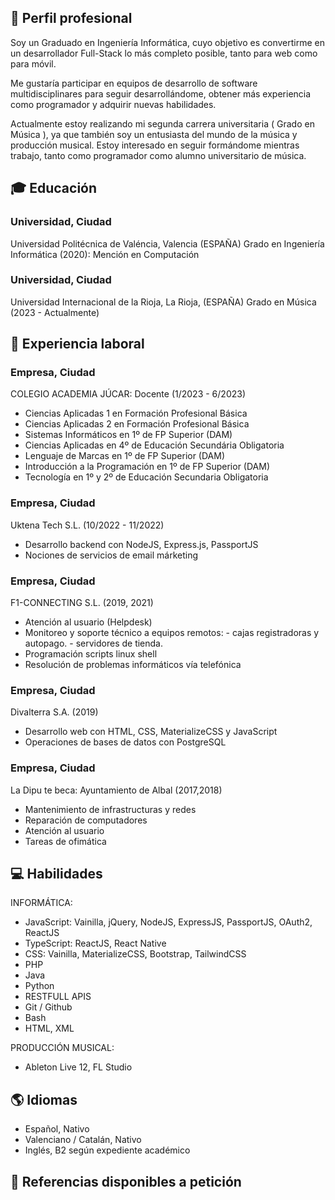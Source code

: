 ## 💼 Perfil profesional
Soy un Graduado en Ingeniería Informática, cuyo objetivo es convertirme en un desarrollador Full-Stack lo más completo posible, tanto para web como para móvil. 

Me gustaría participar en equipos de desarrollo de software multidisciplinares para seguir desarrollándome, obtener más experiencia como programador y adquirir nuevas habilidades.

Actualmente estoy realizando mi segunda carrera universitaria ( Grado en Música ), ya que también soy un entusiasta del mundo de la música y producción musical. 
Estoy interesado en seguir formándome mientras trabajo, tanto como programador como alumno universitario de música.

## 🎓 Educación

### Universidad, Ciudad
Universidad Politécnica de Valéncia, Valencia (ESPAÑA)
Grado en Ingeniería Informática (2020): Mención en Computación

### Universidad, Ciudad
Universidad Internacional de la Rioja, La Rioja, (ESPAÑA) 
Grado en Música (2023 - Actualmente)

## 💼 Experiencia laboral

### Empresa, Ciudad
COLEGIO ACADEMIA JÚCAR: Docente (1/2023 - 6/2023)
- Ciencias Aplicadas 1 en Formación Profesional Básica 
- Ciencias Aplicadas 2 en Formación Profesional Básica 
- Sistemas Informáticos en 1º de FP Superior (DAM)
- Ciencias Aplicadas en 4º de Educación Secundária Obligatoria
- Lenguaje de Marcas en 1º de FP Superior (DAM)
- Introducción a la Programación en 1º de FP Superior (DAM)
- Tecnología en 1º y 2º de Educación Secundaria Obligatoria

### Empresa, Ciudad
Uktena Tech S.L. (10/2022 - 11/2022)
- Desarrollo backend con NodeJS, Express.js, PassportJS
- Nociones de servicios de email márketing

### Empresa, Ciudad
F1-CONNECTING S.L. (2019, 2021)
- Atención al usuario (Helpdesk)
- Monitoreo y soporte técnico a equipos remotos:
            - cajas registradoras y autopago. 
            - servidores de tienda.
- Programación scripts linux shell
- Resolución de problemas informáticos vía telefónica

### Empresa, Ciudad
Divalterra S.A. (2019)
- Desarrollo web con HTML, CSS, MaterializeCSS y JavaScript 
- Operaciones de bases de datos con PostgreSQL


### Empresa, Ciudad
La Dipu te beca:  Ayuntamiento de Albal (2017,2018) 
- Mantenimiento de infrastructuras y redes 
- Reparación de computadores
- Atención al usuario
- Tareas de ofimática
  
## 💻 Habilidades

INFORMÁTICA:
- JavaScript: Vainilla, jQuery, NodeJS, ExpressJS, PassportJS, OAuth2, ReactJS
- TypeScript: ReactJS, React Native
- CSS: Vainilla, MaterializeCSS, Bootstrap, TailwindCSS
- PHP
- Java
- Python
- RESTFULL APIS
- Git / Github
- Bash
- HTML, XML

PRODUCCIÓN MUSICAL:
- Ableton Live 12, FL Studio

## 🌎 Idiomas

- Español, Nativo
- Valenciano / Catalán, Nativo
- Inglés, B2 según expediente académico

## 🔗 Referencias disponibles a petición
